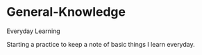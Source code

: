 # General-Knowledge
Everyday Learning

Starting a practice to keep a note of basic things I learn everyday. 
